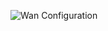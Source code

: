 ![Wan Configuration](https://user-images.githubusercontent.com/94950365/168546944-bbc2f05e-7744-4485-8b4c-0592b8e1990f.jpg)
